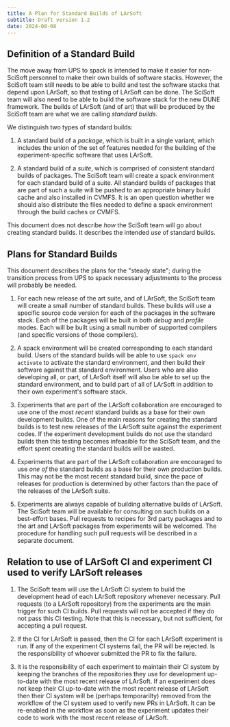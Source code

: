 ```yaml
---
title: A Plan for Standard Builds of LArSoft
subtitle: Draft version 1.2
date: 2024-08-08
---
```


## Definition of a Standard Build

The move away from UPS to spack is intended to make it easier for non-SciSoft personnel to make their own builds of software stacks.
However, the SciSoft team still needs to be able to build and test the software stacks that depend upon LArSoft, so that testing of LArSoft can be done.
The SciSoft team will also need to be able to build the software stack for the new DUNE framework.
The builds of LArSoft (and of art) that will be produced by the SciSoft team are what we are calling *standard builds*.

We distinguish two types of standard builds:

1. A standard build of a *package*, which is built in a single variant, which includes the union of the set of features needed for the building of the experiment-specific software that uses LArSoft.

2. A standard build of a *suite*, which is comprised of consistent standard builds of packages.
The SciSoft team will create a spack environment for each standard build of a suite.
All standard builds of packages that are part of such a suite will be pushed to an appropriate binary build cache and also installed in CVMFS.
It is an open question whether we should also distribute the files needed to define a spack environment through the build caches or CVMFS.

This document does not describe *how* the SciSoft team will go about creating standard builds.
It describes the intended *use* of standard builds.

## Plans for Standard Builds

This document describes the plans for the "steady state"; during the transition process from UPS to spack necessary adjustments to the process will probably be needed.

1. For each new release of the art suite, and of LArSoft, the SciSoft team will create a small number of standard builds.
These builds will use a specific source code version for each of the packages in the software stack.
Each of the packages will be built in both *debug* and *profile* modes.
Each will be built using a small number of supported compilers (and specific versions of those compilers).

2. A spack environment will be created corresponding to each standard build.
Users of the standard builds will be able to use `spack env activate` to activate the standard environment, and then build their software against that standard environment.
Users who are also developing all, or part, of LArSoft itself will also be able to set up the standard environment, and to build part of all of LArSoft in addition to their own experiment's software stack.

3. Experiments that are part of the LArSoft collaboration are encouraged to use one of the *most recent* standard builds as a base for their own development builds.
One of the main reasons for creating the standard builds is to test new releases of the LArSoft suite against the experiment codes.
If the experiment development builds do not use the standard builds then this testing becomes infeasible for the SciSoft team, and the effort spent creating the standard builds will be wasted.

4. Experiments that are part of the LArSoft collaboration are encouraged to use *one of* the standard builds as a base for their own production builds.
This may not be the most recent standard build, since the pace of releases for production is determined by other factors than the pace of the releases of the LArSoft suite.

5. Experiments are always capable of building alternative builds of LArSoft.
The SciSoft team will be available for consulting on such builds on a best-effort bases.
Pull requests to recipes for 3rd party packages and to the art and LArSoft packages from experiments will be welcomed.
The procedure for handling such pull requests will be described in a separate document.

## Relation to use of LArSoft CI and experiment CI used to verify LArSoft releases


1. The SciSoft team will use the LArSoft CI system to build the development head of each LArSoft repository whenever necessary.
Pull requests (to a LArSoft repository) from the experiments are the main trigger for such CI builds.
Pull requests will not be accepted if they do not pass this CI testing.
Note that this is necessary, but not sufficient, for accepting a pull request.

2. If the CI for LArSoft is passed, then the CI for each LArSoft experiment is run.
If any of the experiment CI systems fail, the PR will be rejected.
Is the responsibility of whoever submitted the PR to fix the failure.

3. It is the responsibility of each experiment to maintain their CI system by keeping the branches of the repositories they use for development up-to-date with the most recent release of LArSoft.
If an experiment does not keep their CI up-to-date with the most recent release of LArSoft then their CI system will be (perhaps temporarilty) removed from the workflow of the CI system used to verify new PRs in LArSoft.
It can be re-enabled in the workflow as soon as the experiment updates their code to work with the most recent release of LArSoft.


